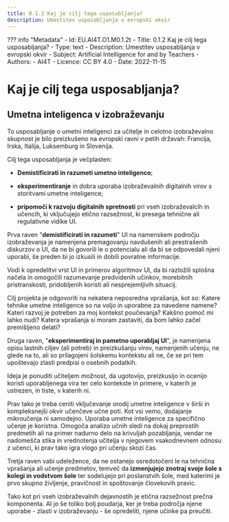 ```yaml
---
title: 0.1.2 Kaj je cilj tega usposabljanja?
description: Umestitev usposabljanja v evropski okvir
---
```

??? info "Metadata"
    - Id: EU.AI4T.O1.M0.1.2t
    - Title: 0.1.2 Kaj je cilj tega usposabljanja?
    - Type: text
    - Description: Umestitev usposabljanja v evropski okvir
    - Subject: Artificial Intelligence for and by Teachers
    - Authors:
        - AI4T 
    - Licence: CC BY 4.0
    - Date: 2022-11-15


# Kaj je cilj tega usposabljanja?

## Umetna inteligenca v izobraževanju

To usposabljanje o umetni inteligenci za učitelje in celotno izobraževalno skupnost je bilo preizkušeno na evropski ravni v petih državah: Francija, Irska, Italija, Luksemburg in Slovenija.

Cilj tega usposabljanja je večplasten:

- **Demistificirati in razumeti umetno inteligenco**;

- **eksperimentiranje** in dobra uporaba izobraževalnih digitalnih virov s storitvami umetne inteligence;

- **pripomoči k razvoju digitalnih spretnosti** pri vseh izobraževalcih in učencih, ki vključujejo etično razsežnost, ki presega tehnične ali regulativne vidike UI.

Prva raven "**demistificirati in razumeti**" UI na namenskem področju izobraževanja je namenjena premagovanju navdušenih ali prestrašenih diskurzov o UI, da ne bi govorili le o potencialu ali da bi se odpovedali njeni uporabi, še preden bi jo izkusili in dobili povratne informacije.

Vodi k opredelitvi vrst UI in primerov algoritmov UI, da bi razložili splošna načela in omogočili razumevanje predvidenih učinkov, morebitnih pristranskosti, pridobljenih koristi ali nesprejemljivih situacij.

Cilj projekta je odgovoriti na nekatera neposredna vprašanja, kot so: Katere tehnike umetne inteligence so na voljo in uporabne za navedene namene? Kateri razvoj je potreben za moj kontekst poučevanja? Kakšno pomoč mi lahko nudi? Katera vprašanja si moram zastaviti, da bom lahko začel premišljeno delati?

Druga raven, "**eksperimentiraj in pametno uporabljaj UI**", je namenjena opisu lastnih ciljev (ali potreb) in preizkušanju virov, namenjenih učenju, ne glede na to, ali so prilagojeni šolskemu kontekstu ali ne, če se pri tem upoštevajo zlasti predpisi o osebnih podatkih.

Ideja je ponuditi učiteljem možnost, da ugotovijo, preizkusijo in ocenijo koristi uporabljenega vira ter celo kontekste in primere, v katerih je ustrezen, in tiste, v katerih ni.

Prav tako je treba ceniti vključevanje orodij umetne inteligence v širši in kompleksnejši okvir učenčeve učne poti. Kot vsi vemo, dodajanje mikroučenja ni samodejno. Uporaba umetne inteligence za specifično učenje je koristna. Omogoča analizo učnih sledi na dokaj preprostih predmetih ali na primer nadurno delo na krivuljah pozabljanja, vendar ne nadomešča stika in vrednotenja učitelja v njegovem vsakodnevnem odnosu z učenci, ki prav tako igra vlogo pri učenju skozi čas.

Tretja raven vabi udeležence, da ne ostanejo osredotočeni le na tehnična vprašanja ali učenje predmetov, temveč da **izmenjujejo znotraj svoje šole s kolegi in vodstvom šole** ter sodelujejo pri poslanstvih šole, med katerimi je prvo skupno življenje, pravičnost in spoštovanje človekovih pravic.

Tako kot pri vseh izobraževalnih dejavnostih je etična razsežnost prečna komponenta. AI jo še toliko bolj poudarja, ker je treba področja njene uporabe - zlasti v izobraževanju - še opredeliti, njene učinke pa preučiti.
